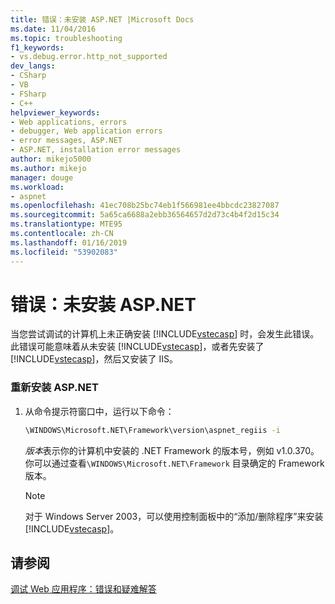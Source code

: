 ```yaml
---
title: 错误：未安装 ASP.NET |Microsoft Docs
ms.date: 11/04/2016
ms.topic: troubleshooting
f1_keywords:
- vs.debug.error.http_not_supported
dev_langs:
- CSharp
- VB
- FSharp
- C++
helpviewer_keywords:
- Web applications, errors
- debugger, Web application errors
- error messages, ASP.NET
- ASP.NET, installation error messages
author: mikejo5000
ms.author: mikejo
manager: douge
ms.workload:
- aspnet
ms.openlocfilehash: 41ec708b25bc74eb1f566981ee4bbcdc23827087
ms.sourcegitcommit: 5a65ca6688a2ebb36564657d2d73c4b4f2d15c34
ms.translationtype: MTE95
ms.contentlocale: zh-CN
ms.lasthandoff: 01/16/2019
ms.locfileid: "53902083"
---
```

# <a name="error-aspnet-not-installed"></a>错误：未安装 ASP.NET
当您尝试调试的计算机上未正确安装 [!INCLUDE[vstecasp](../code-quality/includes/vstecasp_md.md)] 时，会发生此错误。 此错误可能意味着从未安装 [!INCLUDE[vstecasp](../code-quality/includes/vstecasp_md.md)]，或者先安装了 [!INCLUDE[vstecasp](../code-quality/includes/vstecasp_md.md)]，然后又安装了 IIS。  
  
### <a name="to-reinstall-aspnet"></a>重新安装 ASP.NET  
  
1. 从命令提示符窗口中，运行以下命令：  
  
   ```cmd
   \WINDOWS\Microsoft.NET\Framework\version\aspnet_regiis -i  
   ```  
  
    *版本*表示你的计算机中安装的 .NET Framework 的版本号，例如 v1.0.370。 你可以通过查看`\WINDOWS\Microsoft.NET\Framework` 目录确定的 Framework 版本。  
  
   > [!NOTE]
   >  对于 Windows Server 2003，可以使用控制面板中的“添加/删除程序”来安装 [!INCLUDE[vstecasp](../code-quality/includes/vstecasp_md.md)]。  
  
## <a name="see-also"></a>请参阅  
 [调试 Web 应用程序：错误和疑难解答](../debugger/debugging-web-applications-errors-and-troubleshooting.md)
